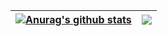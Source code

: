 | <a href="https://github.com/HIHRAIM04/github-readme-stats"><img align="center" src="https://github-readme-stats.vercel.app/api?username=HIHRAIM04&show_icons=true&include_all_commits=true&theme=buefy&hide_border=true" alt="Anurag's github stats" /></a> | <a href="https://github.com/HIHRAIM04/github-readme-stats"><img align="center" src="https://github-readme-stats.vercel.app/api/top-langs/?username=HIHRAIM04&layout=compact&theme=buefy&hide_border=true" /></a> |
| ------------- | ------------- |


<!-- <details>
  <summary>:zap: GitHub Stats</summary>

  <img align="left" alt="HIHRAIM04's GitHub Stats" src="https://github-readme-stats.vercel.app/api?username=HIHRAIM04&show_icons=true&hide_border=false&title_color=ff652f&icon_color=FFE400&bg_color=09131B&text_color=ffffff&border_color=0c1a25" />

</details>

![Top Langs](https://github-readme-stats.vercel.app/api/top-langs/?username=HIHRAIM04&layout=compact) --!>